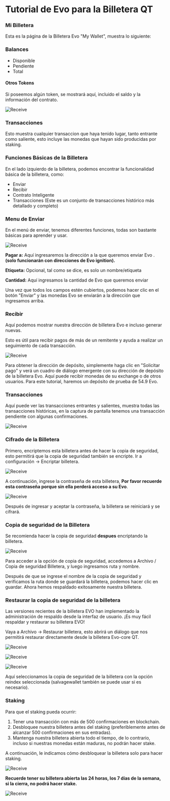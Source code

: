 

# Tutorial de Evo para la Billetera QT 

### Mi Billetera

Esta es la página de la Billetera Evo "My Wallet", muestra lo siguiente:

### Balances

- Disponible
- Pendiente
- Total

#### Otros Tokens

Si poseemos algún token, se mostrará aquí, incluido el saldo y la información del contrato.

![Receive](https://docs.coinevo.tech/en/Evo-Wallet-Tutorial/11.png)

### Transacciones

Esto muestra cualquier transaccion que haya tenido lugar, tanto entrante como saliente, esto incluye las monedas que hayan sido producidas por staking.

### Funciones Básicas de la Billetera

En el lado izquierdo de la billetera, podemos encontrar la funcionalidad básica de la billetera, como:

- Enviar
- Recibir
- Contrato Inteligente
- Transacciones (Este es un conjunto de transacciones histórico más detallado y completo)

### Menu de Enviar

En el menú de enviar, tenemos diferentes funciones, todas son bastante básicas para aprender y usar.

![Receive](https://docs.coinevo.tech/en/Evo-Wallet-Tutorial/2.png)

**Pagar a:**  Aquí ingresaremos la dirección a la que queremos enviar Evo . **(solo funcionarán con direcciones de Evo ignition).**

**Etiqueta:** Opcional, tal como se dice, es solo un nombre/etiqueta

**Cantidad:** Aquí ingresamos la cantidad de Evo que queremos enviar

Una vez que todos los campos estén cubiertos, podemos hacer clic en el botón "Enviar" y las monedas Evo se enviarán a la dirección que ingresamos arriba.

### Recibir

Aquí podemos mostrar nuestra dirección de billetera Evo e incluso generar nuevas.

Esto es útil para recibir pagos de más de un remitente y ayuda a realizar un seguimiento de cada transacción.

![Receive](https://docs.coinevo.tech/en/Evo-Wallet-Tutorial/3.png)

Para obtener la dirección de depósito, simplemente haga clic en "Solicitar pago" y verá un cuadro de diálogo emergente con su dirección de depósito de la billetera Evo. Aquí puede recibir monedas de su exchange o de otros usuarios. Para este tutorial, haremos un depósito de prueba de 54.9 Evo.

### Transacciones

Aquí puede ver las transacciones entrantes y salientes, muestra todas las transacciones históricas, en la captura de pantalla tenemos una transacción pendiente con algunas confirmaciones.

![Receive](https://docs.coinevo.tech/en/Evo-Wallet-Tutorial/4.png)

### Cifrado de la Billetera

Primero, encriptemos esta billetera antes de hacer la copia de seguridad, esto permitirá que la copia de seguridad también se encripte. Ir a configuración -> Encriptar billetera.

![Receive](https://docs.coinevo.tech/en/Evo-Wallet-Tutorial/11.png)

A continuación, ingrese la contraseña de esta billetera, **Por favor recuerde esta contraseña porque sin ella perderá acceso a su Evo**.

![Receive](https://docs.coinevo.tech/en/Evo-Wallet-Tutorial/12.png)

Después de ingresar y aceptar la contraseña, la billetera se reiniciará y se cifrará.

### Copia de seguridad de la Billetera

Se recomienda hacer la copia de seguridad **despues** encriptando la billetera.

![Receive](https://docs.coinevo.tech/en/Evo-Wallet-Tutorial/backup.png)

Para acceder a la opción de copia de seguridad, accedemos a Archivo / Copia de seguridad Billetera, y luego ingresamos ruta y nombre.

Después de que se ingrese el nombre de la copia de seguridad y verificamos la ruta donde se guardará la billetera, podemos hacer clic en guardar. Ahora hemos respaldado exitosamente nuestra billetera.

### Restaurar la copia de seguridad de la billetera

Las versiones recientes de la billetera EVO han implementado la administración de respaldo desde la interfaz de usuario. ¡Es muy fácil respaldar y restaurar su billetera EVO!

Vaya a Archivo -> Restaurar billetera, esto abrirá un diálogo que nos permitirá restaurar directamente desde la billetera Evo-core QT.

![Receive](https://docs.coinevo.tech/en/Evo-Wallet-Tutorial/restore.png)

![Receive](https://docs.coinevo.tech/en/Evo-Wallet-Tutorial/restore2.png)

![Receive](https://docs.coinevo.tech/en/Evo-Wallet-Tutorial/restore3.png)

Aquí seleccionamos la copia de seguridad de la billetera con la opción reindex seleccionada (salvagewallet también se puede usar si es necesario).

### Staking

Para que el staking pueda ocurrir:

1. Tener una transacción con más de 500 confirmaciones en blockchain.
2. Desbloquee nuestra billetera antes del staking (preferiblemente antes de alcanzar 500 confirmaciones en sus entradas).
3. Mantenga nuestra billetera abierta todo el tiempo, de lo contrario, incluso si nuestras monedas están maduras, no podrán hacer stake.

A continuación, le indicamos cómo desbloquear la billetera solo para hacer staking.

![Receive](https://docs.coinevo.tech/en/Evo-Wallet-Tutorial/11.png)

**Recuerde tener su billetera abierta las 24 horas, los 7 días de la semana, si la cierra, no podrá hacer stake.**

![Receive](https://docs.coinevo.tech/en/Evo-Wallet-Tutorial/staking2.png)

 



